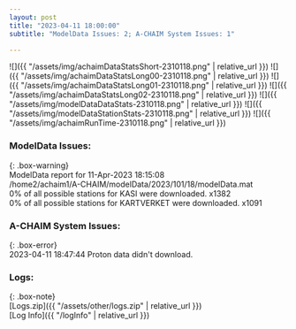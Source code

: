 ```yaml
---
layout: post
title: "2023-04-11 18:00:00"
subtitle: "ModelData Issues: 2; A-CHAIM System Issues: 1"

---
```


![]({{ "/assets/img/achaimDataStatsShort-2310118.png" | relative_url }})
![]({{ "/assets/img/achaimDataStatsLong00-2310118.png" | relative_url }})
![]({{ "/assets/img/achaimDataStatsLong01-2310118.png" | relative_url }})
![]({{ "/assets/img/achaimDataStatsLong02-2310118.png" | relative_url }})
![]({{ "/assets/img/modelDataDataStats-2310118.png" | relative_url }})
![]({{ "/assets/img/modelDataStationStats-2310118.png" | relative_url }})
![]({{ "/assets/img/achaimRunTime-2310118.png" | relative_url }})


### ModelData Issues:  
  
{: .box-warning}  
 ModelData report for 11-Apr-2023 18:15:08   
 /home2/achaim1/A-CHAIM/modelData/2023/101/18/modelData.mat   
 0% of all possible stations for KASI were downloaded. x1382   
 0% of all possible stations for KARTVERKET were downloaded. x1091   
  
### A-CHAIM System Issues:  
  
{: .box-error}  
2023-04-11 18:47:44 Proton data didn't download.  

### Logs:  
  
{: .box-note}  
[Logs.zip]({{ "/assets/other/logs.zip" | relative_url }})  
[Log Info]({{ "/logInfo" | relative_url }})  
